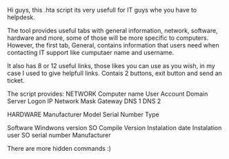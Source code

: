 Hi guys, this .hta script its very usefull for IT guys whe you have to helpdesk.

The tool provides useful tabs with general information, network, software, hardware and more, some of those will be more specific to computers.
However, the first tab, General, contains information that users need when contacting IT support like cumputaer name and username.

It also has 8 or 12 useful links, those likes you can use as you wish, in my case I used to give helpfull links.
Contais 2 buttons, exit button and send an ticket.

The script provides:
NETWORK
Computer name
User Account
Domain
Server Logon
IP
Network Mask
Gateway
DNS 1
DNS 2

HARDWARE
Manufacturer
Model
Serial Number
Type

Software
Windwons version
SO Compile
Version
Instalation date
Instalation user
SO serial number
Manufacturer

There are more hidden commands :)


 
